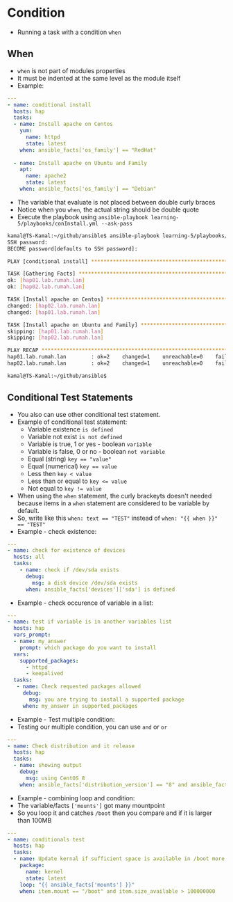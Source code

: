 # Condition

- Running a task with a condition `when`

## When

- `when` is not part of modules properties
- It must be indented at the same level as the module itself
- Example:

```yaml
---
- name: conditional install
  hosts: hap
  tasks:
  - name: Install apache on Centos
    yum:
      name: httpd
      state: latest
    when: ansible_facts['os_family'] == "RedHat"
  
  - name: Install apache on Ubuntu and Family
    apt:
      name: apache2
      state: latest 
    when: ansible_facts['os_family'] == "Debian"
```

- The variable that evaluate is not placed between double curly braces
- Notice when you `when`, the actual string should be double quote
- Execute the playbook using `ansible-playbook learning-5/playbooks/conInstall.yml --ask-pass`

```bash
kamal@TS-Kamal:~/github/ansible$ ansible-playbook learning-5/playbooks/conInstall.yml --ask-pass
SSH password: 
BECOME password[defaults to SSH password]: 

PLAY [conditional install] ***************************************************************************************************************************************************************************

TASK [Gathering Facts] *******************************************************************************************************************************************************************************
ok: [hap01.lab.rumah.lan]
ok: [hap02.lab.rumah.lan]

TASK [Install apache on Centos] **********************************************************************************************************************************************************************
changed: [hap02.lab.rumah.lan]
changed: [hap01.lab.rumah.lan]

TASK [Install apache on Ubuntu and Family] ***********************************************************************************************************************************************************
skipping: [hap01.lab.rumah.lan]
skipping: [hap02.lab.rumah.lan]

PLAY RECAP *******************************************************************************************************************************************************************************************
hap01.lab.rumah.lan        : ok=2    changed=1    unreachable=0    failed=0    skipped=1    rescued=0    ignored=0   
hap02.lab.rumah.lan        : ok=2    changed=1    unreachable=0    failed=0    skipped=1    rescued=0    ignored=0   

kamal@TS-Kamal:~/github/ansible$ 
```

## Conditional Test Statements

- You also can use other conditional test statement.
- Example of conditional test statement:
  - Variable existence `is defined`
  - Variable not exist `is not defined`
  - Variable is true, 1 or yes - boolean `variable`
  - Variable is false, 0 or no - boolean `not variable`
  - Equal (string) `key == "value"`
  - Equal (numerical) `key == value`
  - Less then `key < value`
  - Less than or equal to `key <= value`
  - Not equal to `key != value`
- When using the `when` statement, the curly brackeyts doesn't needed because items in a `when` statement are considered to be variable by default.
- So, write like this `when: text == "TEST"` instead of `when: "{{ when }}" == "TEST"`
- Example - check existence:

```yaml
---
- name: check for existence of devices
  hosts: all
  tasks:
    - name: check if /dev/sda exists
      debug:
        msg: a disk device /dev/sda exists
      when: ansible_facts['devices']['sda'] is defined
```

- Example - check occurence of variable in a list:

```yaml
---
- name: test if variable is in another variables list
  hosts: hap
  vars_prompt:
  - name: my_answer
    prompt: which package do you want to install
  vars:
    supported_packages:
      - httpd
      - keepalived
  tasks:
   - name: Check requested packages allowed
     debug:
       msg: you are trying to install a supported package
     when: my_answer in supported_packages
```

- Example - Test multiple condition:
- Testing our multiple condition, you can use `and` or `or`

```yaml
---
- name: Check distribution and it release
  hosts: hap
  tasks:
  - name: showing output
    debug:
      msg: using CentOS 8
    when: ansible_facts['distribution_version'] == "8" and ansible_facts['distribution'] == "CentOS"
```

- Example - combining loop and condition:
- The variable/facts `['mounts']` got many mountpoint
- So you loop it and catches `/boot` then you compare and if it is larger than 100MB

```yaml
---
- name: conditionals test
  hosts: hap
  tasks:
  - name: Update kernal if sufficient space is available in /boot more than 100MB
    package:
      name: kernel
      state: latest
    loop: "{{ ansible_facts['mounts'] }}"
    when: item.mount == "/boot" and item.size_available > 100000000
```